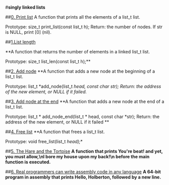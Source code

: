 #**singly linked lists**

##[0. Print list](url)
A function that prints all the elements of a list_t list.

Prototype: size_t print_list(const list_t h);
Return: the number of nodes.
If str is NULL, print [0] (nil).

##[1.List length](url)

**A function that returns the number of elements in a linked list_t list.

Prototype: size_t list_len(const list_t h);**

##[2. Add node](url)
**A function that adds a new node at the beginning of a list_t list.

Prototype: list_t *add_node(list_t *head, const char *str);
Return: the address of the new element, or NULL if it failed.**


##[3. Add node at the end](url)
**A function that adds a new node at the end of a list_t list.

Prototype: list_t * add_node_end(list_t * head, const char *str);
Return: the address of the new element, or NULL if it failed
**

##[4. Free list](url)
**A function that frees a list_t list.

Prototype: void free_list(list_t *head);**

##[5. The Hare and the Tortoise](url)
**A function that prints You're beat! and yet, you must allow,\nI bore my house upon my back!\n before the main function is executed.**

##[6. Real programmers can write assembly code in any language](url)
**A 64-bit program in assembly that prints Hello, Holberton, followed by a new line.**
